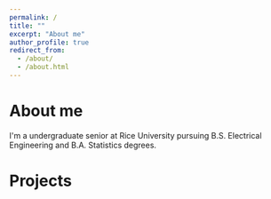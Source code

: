```yaml
---
permalink: /
title: ""
excerpt: "About me"
author_profile: true
redirect_from: 
  - /about/
  - /about.html
---
```


About me
======
I'm a undergraduate senior at Rice University pursuing B.S. Electrical Engineering and B.A. Statistics degrees. 

Projects
====
